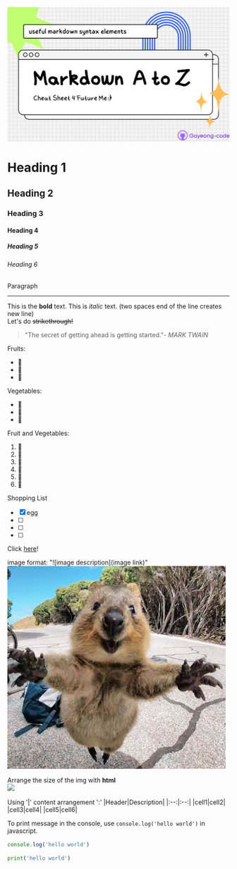 ![Title Img](img/thumnail.png)

<!-- Headings -->
# Heading 1
## Heading 2
### Heading 3
#### Heading 4
##### Heading 5
###### Heading 6

<!-- Plain text -->
Paragraph 

<!-- line : triple underscore-->
---

<!-- Text Attributes -->

This is the **bold** text.
This is *italic* text. (two spaces end of the line creates new line)  
Let's do ~~strikethrough!~~

<!-- Quote -->
>"The secret of getting ahead is getting started."- *MARK TWAIN*

<!-- Bullet List -->
Fruits: 
* 🍎
* 🍍
* 🍌

Vegetables:
- 🥕
- 🥬
- 🍅

<!-- Numbered List -->
Fruit and Vegetables:
1. 🍎
2. 🍍
3. 🍌
4. 🥕
5. 🥬
6. 🍅


<!-- Task list -->
Shopping List
- [x] egg   
- [ ] 
- [ ]
- [ ]

<!-- Link -->

Click [here](www.google.com)!

<!-- Image -->
image format:
"![image description](image link)"
![smiley quokka image](img/cutest%20in%20the%20world.jpg)

Arrange the size of the img with **html**  
<img src="https://www.radyo-filipino-australia.com/uploads/1/7/6/2/17625931/quokka-leap_orig.jpg" width=100 >

<!-- Table -->
Using '|' 
content arrangement ':'
|Header|Description|
|:--:|:--:|
|cell1|cell2|
|cell3|cell4|
|cell5|cell6|

<!-- Code -->
To print message in the console, use `console.log('hello world')` in javascript.
```js
console.log('hello world')
```
```py
print('hello world')
```

